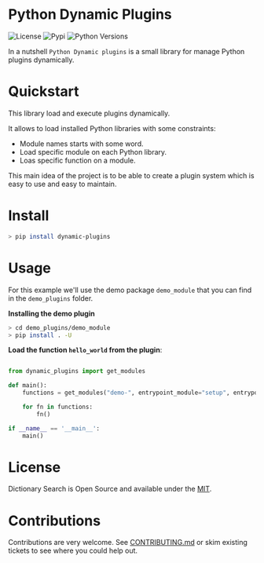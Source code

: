 # Python Dynamic Plugins

![License](https://img.shields.io/badge/License-Apache2-SUCCESS)
![Pypi](https://img.shields.io/pypi/v/dynamic-plugins)
![Python Versions](https://img.shields.io/badge/Python-3.10%20%7C%203.11-blue)

In a nutshell ``Python Dynamic plugins`` is a small library for manage Python plugins dynamically.

# Quickstart

This library load and execute plugins dynamically. 

It allows to load installed Python libraries with some constraints:

- Module names starts with some word.
- Load specific module on each Python library.
- Loas specific function on a module.

This main idea of the project is to be able to create a plugin system which is easy to use and easy to maintain. 

# Install

```bash
> pip install dynamic-plugins
```

# Usage

For this example we'll use the demo package ```demo_module``` that you can find in the ```demo_plugins``` folder.

**Installing the demo plugin**

```bash
> cd demo_plugins/demo_module
> pip install . -U
```

**Load the function ```hello_world``` from the plugin**:

```python

from dynamic_plugins import get_modules

def main():
    functions = get_modules("demo-", entrypoint_module="setup", entrypoint_function="hello_world")

    for fn in functions:
        fn()

if __name__ == '__main__':
    main()
```

# License

Dictionary Search is Open Source and available under the [MIT](https://github.com/cr0hn/python-dynamic-plugins/blob/main/LICENSE).

# Contributions

Contributions are very welcome. See [CONTRIBUTING.md](https://github.com/cr0hn/python-dynamic-plugins/blob/main/CONTRIBUTING.md) or skim existing tickets to see where you could help out.


